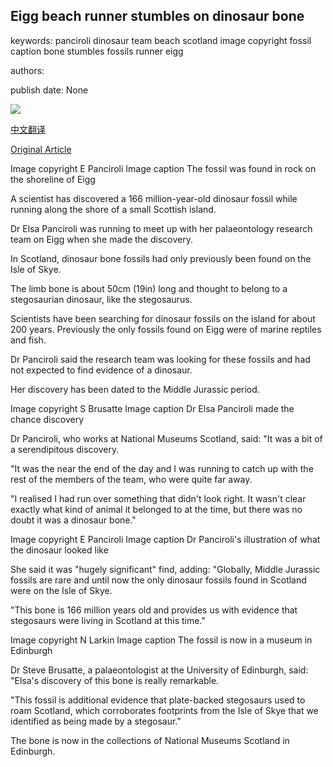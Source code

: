 ## Eigg beach runner stumbles on dinosaur bone

keywords: panciroli dinosaur team beach scotland image copyright fossil caption bone stumbles fossils runner eigg

authors: 

publish date: None

![](https://ichef.bbci.co.uk/news/1024/branded_news/1539D/production/_114114968_eiggbonetwo.jpg)

[中文翻译](Eigg%20beach%20runner%20stumbles%20on%20dinosaur%20bone_zh.md)

[Original Article](https://www.bbc.com/news/uk-scotland-highlands-islands-53917742)

Image copyright E Panciroli Image caption The fossil was found in rock on the shoreline of Eigg

A scientist has discovered a 166 million-year-old dinosaur fossil while running along the shore of a small Scottish island.

Dr Elsa Panciroli was running to meet up with her palaeontology research team on Eigg when she made the discovery.

In Scotland, dinosaur bone fossils had only previously been found on the Isle of Skye.

The limb bone is about 50cm (19in) long and thought to belong to a stegosaurian dinosaur, like the stegosaurus.

Scientists have been searching for dinosaur fossils on the island for about 200 years. Previously the only fossils found on Eigg were of marine reptiles and fish.

Dr Panciroli said the research team was looking for these fossils and had not expected to find evidence of a dinosaur.

Her discovery has been dated to the Middle Jurassic period.

Image copyright S Brusatte Image caption Dr Elsa Panciroli made the chance discovery

Dr Panciroli, who works at National Museums Scotland, said: "It was a bit of a serendipitous discovery.

"It was the near the end of the day and I was running to catch up with the rest of the members of the team, who were quite far away.

"I realised I had run over something that didn't look right. It wasn't clear exactly what kind of animal it belonged to at the time, but there was no doubt it was a dinosaur bone."

Image copyright E Panciroli Image caption Dr Panciroli's illustration of what the dinosaur looked like

She said it was "hugely significant" find, adding: "Globally, Middle Jurassic fossils are rare and until now the only dinosaur fossils found in Scotland were on the Isle of Skye.

"This bone is 166 million years old and provides us with evidence that stegosaurs were living in Scotland at this time."

Image copyright N Larkin Image caption The fossil is now in a museum in Edinburgh

Dr Steve Brusatte, a palaeontologist at the University of Edinburgh, said: "Elsa's discovery of this bone is really remarkable.

"This fossil is additional evidence that plate-backed stegosaurs used to roam Scotland, which corroborates footprints from the Isle of Skye that we identified as being made by a stegosaur."

The bone is now in the collections of National Museums Scotland in Edinburgh.
